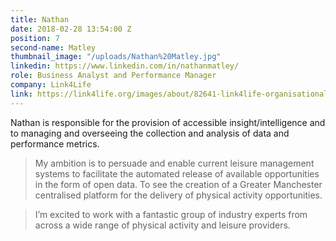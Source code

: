 ```yaml
---
title: Nathan
date: 2018-02-28 13:54:00 Z
position: 7
second-name: Matley
thumbnail_image: "/uploads/Nathan%20Matley.jpg"
linkedin: https://www.linkedin.com/in/nathanmatley/
role: Business Analyst and Performance Manager
company: Link4Life
link: https://link4life.org/images/about/82641-link4life-organisational-chart.pdf
---
```


Nathan is responsible for the provision of accessible insight/intelligence and to managing and overseeing the collection and analysis of data and performance metrics.

> My ambition is to persuade and enable current leisure management systems to facilitate the automated release of available opportunities in the form of open data. To see the creation of a Greater Manchester centralised platform for the delivery of physical activity opportunities.

> I’m excited to work with a fantastic group of industry experts from across a wide range of physical activity and leisure providers.